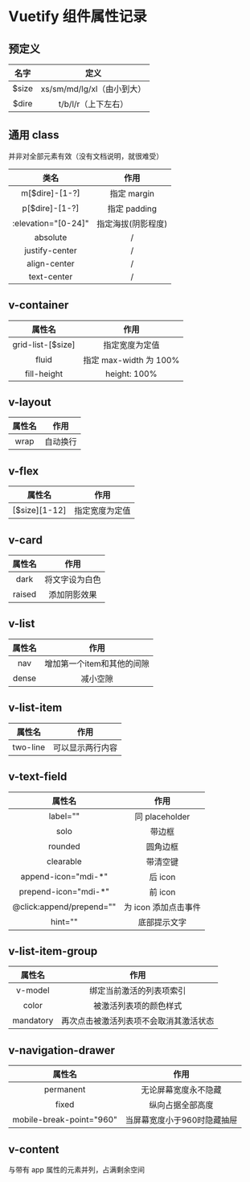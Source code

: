# Vuetify 组件属性记录

## 预定义

| 名字  |            定义            |
| :---: | :------------------------: |
| $size | xs/sm/md/lg/xl（由小到大） |
| $dire |    t/b/l/r（上下左右）     |

## 通用 class

并非对全部元素有效（没有文档说明，就很难受）

|        类名         |        作用        |
| :-----------------: | :----------------: |
|   m[$dire]-[1-?]    |    指定 margin     |
|   p[$dire]-[1-?]    |    指定 padding    |
| :elevation="[0-24]" | 指定海拔(阴影程度) |
|      absolute       |         /          |
|   justify-center    |         /          |
|    align-center     |         /          |
|     text-center     |         /          |

## v-container

|      属性名       |          作用          |
| :---------------: | :--------------------: |
| grid-list-[$size] |     指定宽度为定值     |
|       fluid       | 指定 max-width 为 100% |
|    fill-height    |      height: 100%      |

## v-layout

| 属性名 |   作用   |
| :----: | :------: |
|  wrap  | 自动换行 |

## v-flex

|     属性名     |      作用      |
| :------------: | :------------: |
| \[$size][1-12] | 指定宽度为定值 |

## v-card

| 属性名 |      作用      |
| :----: | :------------: |
|  dark  | 将文字设为白色 |
| raised |  添加阴影效果  |

## v-list

| 属性名 |            作用            |
| :----: | :------------------------: |
|  nav   | 增加第一个item和其他的间隙 |
| dense  |          减小空隙          |


## v-list-item

|  属性名  |       作用       |
| :------: | :--------------: |
| two-line | 可以显示两行内容 |

## v-text-field

|          属性名          |         作用         |
| :----------------------: | :------------------: |
|         label=""         |    同 placeholder    |
|           solo           |        带边框        |
|         rounded          |       圆角边框       |
|        clearable         |       带清空键       |
|   append-icon="mdi-*"    |       后 icon        |
|   prepend-icon="mdi-*"   |       前 icon        |
| @click:append/prepend="" | 为 icon 添加点击事件 |
|         hint=""          |     底部提示文字     |

## v-list-item-group

|  属性名   |                  作用                  |
| :-------: | :------------------------------------: |
|  v-model  |        绑定当前激活的列表项索引        |
|   color   |         被激活列表项的颜色样式         |
| mandatory | 再次点击被激活列表项不会取消其激活状态 |

## v-navigation-drawer

|          属性名          |            作用             |
| :----------------------: | :-------------------------: |
|        permanent         |    无论屏幕宽度永不隐藏     |
|          fixed           |      纵向占据全部高度       |
| mobile-break-point="960" | 当屏幕宽度小于960时隐藏抽屉 |

## v-content

与带有 app 属性的元素并列，占满剩余空间